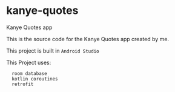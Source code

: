 # kanye-quotes
Kanye Quotes app

This is the source code for the Kanye Quotes app created by me.

This project is built in `Android Studio`

This Project uses:  
```
  room database   
  kotlin coroutines   
  retrofit   
```

